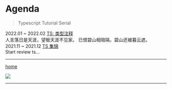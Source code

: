 # Agenda

>  Typescript Tutorial Serial

<div alt="timeline">
    <div alt="timenode">
        <div alt="meta">2022.01 ~ 2022.02 <a href="./ts_type_annotation">TS: 类型注释</a></div>
        <div alt="body">
            人言落日是天涯，望极天涯不见家。
            已恨碧山相阻隔，碧山还被暮云遮。
        </div>
    </div>
    <div alt="timenode">
        <div alt="meta">2021.11 ~ 2021.12 <a href="./typescript_summary">TS 集锦</a></div>
        <div alt="body">
            Start review ts...
        </div>
    </div>
</div>



---



<p alt="center"><a alt="null" href="./index"><span alt="mt-icon">home</span></a> <p>


<div alt="fig">
<a href="https://github.com/Nico-M?tab=repositories" target="_blank" alt="null"><img src="https://img.shields.io/badge/-GitHub-181717?style=flat-square&logo=github"></a>
</div>

---



[^1]: [ Nico酱的小站](https://nico-m.github.io/)  
[^2]: [Nico's Notes](https://nico-m.github.io/chore_blog/)

